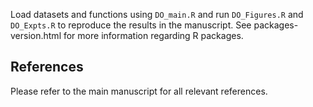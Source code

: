 Load datasets and functions using ```DO_main.R``` and run ```DO_Figures.R``` and ```DO_Expts.R``` to reproduce the results in the manuscript. 
See packages-version.html for more information regarding R packages. 

## References
Please refer to the main manuscript for all relevant references.
